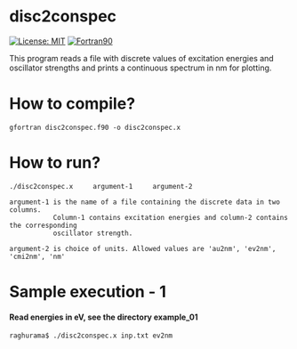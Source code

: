 # disc2conspec

[![License: MIT](https://img.shields.io/badge/License-MIT-yellow.svg)](https://opensource.org/licenses/MIT)
[![Fortran90](https://img.shields.io/badge/Language-Fortran90-red.svg)](https://en.wikipedia.org/wiki/Fortran)


This program reads a file with discrete values of excitation energies and oscillator strengths and prints a continuous spectrum in nm for plotting.

# How to compile?

    gfortran disc2conspec.f90 -o disc2conspec.x

# How to run? 

    ./disc2conspec.x     argument-1     argument-2
    
    argument-1 is the name of a file containing the discrete data in two columns. 
               Column-1 contains excitation energies and column-2 contains the corresponding 
               oscillator strength.
               
    argument-2 is choice of units. Allowed values are 'au2nm', 'ev2nm', 'cmi2nm', 'nm'

# Sample execution - 1 
#### Read energies in eV, see the directory example_01

    raghurama$ ./disc2conspec.x inp.txt ev2nm
